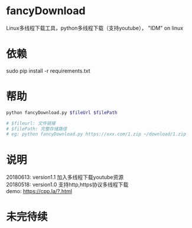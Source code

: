 # fancyDownload
Linux多线程下载工具，python多线程下载（支持youtube），  "IDM" on linux

# 依赖
sudo pip install -r requirements.txt

# 帮助
```bash
python fancyDownload.py $fileUrl $filePath

# $fileurl: 文件链接    
# $filePath: 完整存储路径    
# eg: python fancyDownload.py https://xxx.com/1.zip ~/download/1.zip
```

# 说明
20180613: version1.1 加入多线程下载youtube资源    
20180518: version1.0 支持http,https协议多线程下载    
demo: https://cpp.la/?.html

# 未完待续
